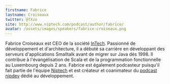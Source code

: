 ```yaml
---
firstname: Fabrice
lastname: Croiseaux
twitter: @fXzo
site: http://www.niptech.com/podcast/author/fabrice/
avatar: /assets/images/speakers/fabrice-croiseaux.png
---
```


Fabrice Croiseaux est CEO de la société [InTech](http://www.intech.lu). Passionné de développement et d'architecture, il a débuté sa carrière en développant des serveurs d'applications Smalltalk avant de migrer sur Java dès 1998. 
Il contribue à l'évangélisation de Scala et de la programmation fonctionnelle au Luxembourg depuis 2 ans. Fabrice est également podcasteur puisqu'il fait partie de l'équipe [Niptech](http://www.niptech.com) et est créateur et coanimateur du [podcast nipdev](http://www.niptech.com/podcast/category/nipdev/) dédié au développement.